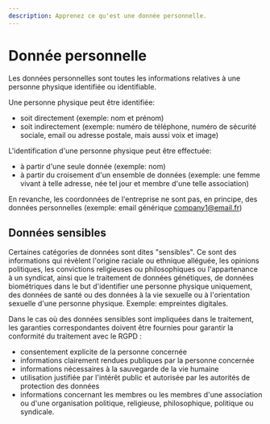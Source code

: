 ```yaml
---
description: Apprenez ce qu'est une donnée personnelle.
---
```


# Donnée personnelle

Les données personnelles sont toutes les informations relatives à une personne physique identifiée ou identifiable. 

Une personne physique peut être identifiée: 

* soit directement \(exemple: nom et prénom\) 
* soit indirectement \(exemple: numéro de téléphone, numéro de sécurité sociale, email ou adresse postale, mais aussi voix et image\) 

L'identification d'une personne physique peut être effectuée: 

* à partir d'une seule donnée \(exemple: nom\) 
* à partir du croisement d'un ensemble de données \(exemple: une femme vivant à telle adresse, née tel jour et membre d'une telle association\) 

En revanche, les coordonnées de l'entreprise ne sont pas, en principe, des données personnelles \(exemple: email générique company1@email.fr\)

## Données sensibles 

Certaines catégories de données sont dites "sensibles". Ce sont des informations qui révèlent l'origine raciale ou ethnique alléguée, les opinions politiques, les convictions religieuses ou philosophiques ou l'appartenance à un syndicat, ainsi que le traitement de données génétiques, de données biométriques dans le but d'identifier une personne physique uniquement, des données de santé ou des données à la vie sexuelle ou à l'orientation sexuelle d'une personne physique. Exemple: empreintes digitales.

 Dans le cas où des données sensibles sont impliquées dans le traitement, les garanties correspondantes doivent être fournies pour garantir la conformité du traitement avec le RGPD : 

* consentement explicite de la personne concernée 
* informations clairement rendues publiques par la personne concernée 
* informations nécessaires à la sauvegarde de la vie humaine 
* utilisation justifiée par l'intérêt public et autorisée par les autorités de protection des données
* informations concernant les membres ou les membres d'une association ou d'une organisation politique, religieuse, philosophique, politique ou syndicale.

